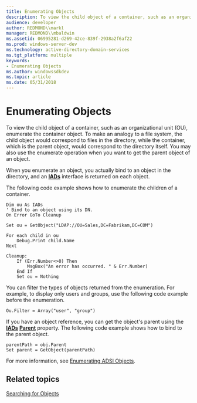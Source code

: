 ```yaml
---
title: Enumerating Objects
description: To view the child object of a container, such as an organizational unit (OU), enumerate the container object.
audience: developer
author: REDMOND\\markl
manager: REDMOND\\mbaldwin
ms.assetid: 06995281-d269-42ce-839f-2938a2f6af22
ms.prod: windows-server-dev
ms.technology: active-directory-domain-services
ms.tgt_platform: multiple
keywords:
- Enumerating Objects
ms.author: windowssdkdev
ms.topic: article
ms.date: 05/31/2018
---
```


# Enumerating Objects

To view the child object of a container, such as an organizational unit (OU), enumerate the container object. To make an analogy to a file system, the child object would correspond to files in the directory, while the container, which is the parent object, would correspond to the directory itself. You may also use the enumerate operation when you want to get the parent object of an object.

When you enumerate an object, you actually bind to an object in the directory, and an [**IADs**](/windows/desktop/api/Iads/nn-iads-iads) interface is returned on each object.

The following code example shows how to enumerate the children of a container.


```VB
Dim ou As IADs
' Bind to an object using its DN.
On Error GoTo Cleanup

Set ou = GetObject("LDAP://OU=Sales,DC=Fabrikam,DC=COM")

For each child in ou
    Debug.Print child.Name
Next

Cleanup:
    If (Err.Number<>0) Then
        MsgBox("An error has occurred. " & Err.Number)
    End If
    Set ou = Nothing
```



You can filter the types of objects returned from the enumeration. For example, to display only users and groups, use the following code example before the enumeration.


```VB
Ou.Filter = Array("user", "group")
```



If you have an object reference, you can get the object's parent using the [**IADs**](/windows/desktop/api/Iads/nn-iads-iads) [**Parent**](iads-property-methods.md) property. The following code example shows how to bind to the parent object.


```VB
parentPath = obj.Parent
Set parent = GetObject(parentPath)
```



For more information, see [Enumerating ADSI Objects](enumerating-adsi-objects.md).

## Related topics

<dl> <dt>

[Searching for Objects](searching-for-objects.md)
</dt> </dl>

 

 




